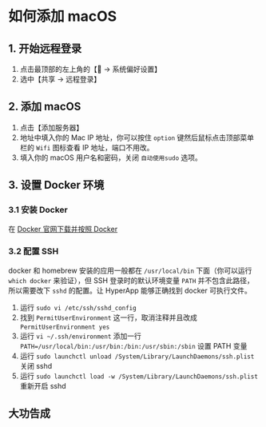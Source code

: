 # 如何添加 macOS


## 1. 开始远程登录

1. 点击最顶部的左上角的【 → 系统偏好设置】
2. 选中【共享 → 远程登录】


## 2. 添加 macOS
1. 点击【添加服务器】
2. 地址中填入你的 Mac IP 地址，你可以按住 `option` 键然后鼠标点击顶部菜单栏的 `Wifi` 图标查看 IP 地址，端口不用改。
3. 填入你的 macOS 用户名和密码，关闭 `自动使用sudo` 选项。



## 3. 设置 Docker 环境


### 3.1 安装 Docker

在 [Docker 官网下载并按照 Docker](https://docs.docker.com/docker-for-mac/install/#download-docker-for-mac)


### 3.2 配置 SSH

docker 和 homebrew 安装的应用一般都在 `/usr/local/bin` 下面（你可以运行 `which docker` 来验证），但 SSH 登录时的默认环境变量 `PATH` 并不包含此路径，所以需要改下 `sshd` 的配置。让 HyperApp 能够正确找到 docker 可执行文件。

1. 运行 `sudo vi /etc/ssh/sshd_config`
2. 找到 `PermitUserEnvironment` 这一行，取消注释并且改成 `PermitUserEnvironment yes`
3. 运行 `vi ~/.ssh/environment` 添加一行 `PATH=/usr/local/bin:/usr/bin:/bin:/usr/sbin:/sbin` 设置 PATH 变量
4. 运行 `sudo launchctl unload /System/Library/LaunchDaemons/ssh.plist` 关闭 sshd
5. 运行 `sudo launchctl load -w /System/Library/LaunchDaemons/ssh.plist` 重新开启 sshd


## 大功告成
